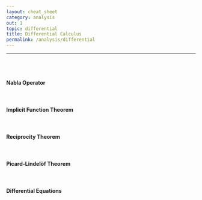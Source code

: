 ```yaml
---
layout: cheat_sheet
category: analysis
out: 1
topic: differential
title: Differential Calculus
permalink: /analysis/differential
---
```


_____________________________________________________________________________________________________________________________________

<br/>

<br/>

#### Nabla Operator

<br>

#### Implicit Function Theorem

<br>

#### Reciprocity Theorem

<br>

#### Picard-Lindelöf Theorem

<br>

#### Differential Equations

<br/>
